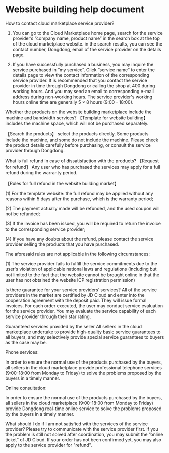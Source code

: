 # Website building help document
How to contact cloud marketplace service provider?
1. You can go to the Cloud Marketplace home page, search for the service provider’s “company name, product name” in the search box at the top of the cloud marketplace website. in the search results, you can see the contact number, Dongdong, email of the service provider on the details page.

2. If you have successfully purchased a business, you may inquire the service purchased in “my service”. Click “service name” to enter the details page to view the contact information of the corresponding service provider. It is recommended that you contact the service provider in time through Dongdong or calling the shop at 400 during working hours. And you may send an email to corresponding e-mail address during non-working hours. The service provider's working hours online time are generally 5 × 8 hours (9:00 - 18:00).

Whether the products on the website building marketplace include the machine and bandwidth services?
【Template for website building】 includes the machine space, which will not be purchased separately.

【Search the products】 select the products directly. Some products include the machine, and some do not include the machine. Please check the product details carefully before purchasing, or consult the service provider through Dongdong. 

What is full refund in case of dissatisfaction with the products?
【Request for refund】 Any user who has purchased the services may apply for a full refund during the warranty period.

【Rules for full refund in the website building market】

(1) For the template website: the full refund may be applied without any reasons within 5 days after the purchase, which is the warranty period;

(2) The payment actually made will be refunded, and the used coupon will not be refunded;

(3) If the invoice has been issued, you will be required to return the invoice to the corresponding service provider;

(4) If you have any doubts about the refund, please contact the service provider selling the products that you have purchased.

The aforesaid rules are not applicable in the following circumstances:

(1) The service provider fails to fulfill the service commitments due to the user's violation of applicable national laws and regulations (including but not limited to the fact that the website cannot be brought online in that the user has not obtained the website ICP registration permission)

Is there guarantee for your service providers’ services?
All of the service providers in the market are certified by JD Cloud and enter into the cooperation agreement with the deposit paid. They will issue formal invoices. For each order executed, the user may conduct service evaluation for the service provider. You may evaluate the service capability of each service provider through their star rating. 

Guaranteed services provided by the seller
All sellers in the cloud marketplace undertake to provide high-quality basic service guarantees to all buyers, and may selectively provide special service guarantees to buyers as the case may be.

 Phone services:

In order to ensure the normal use of the products purchased by the buyers, all sellers in the cloud marketplace provide professional telephone services (9:00-18:00 from Monday to Friday) to solve the problems proposed by the buyers in a timely manner.

Online consultation:

In order to ensure the normal use of the products purchased by the buyers, all sellers in the cloud marketplace (9:00-18:00 from Monday to Friday) provide Dongdong real-time online service to solve the problems proposed by the buyers in a timely manner.

What should I do if I am not satisfied with the services of the service provider?
Please try to communicate with the service provider first. If you the problem is still not solved after coordination, you may submit the “online ticket” of JD Cloud. If your order has not been confirmed yet, you may also apply to the service provider for "refund".
